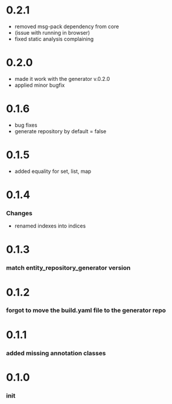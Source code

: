 # 0.2.1
* removed msg-pack dependency from core
* (issue with running in browser)
* fixed static analysis complaining

# 0.2.0
* made it work with the generator v.0.2.0
* applied minor bugfix

# 0.1.6
* bug fixes 
* generate repository by default = false

# 0.1.5
* added equality for set, list, map

# 0.1.4
### Changes
* renamed indexes into indices
# 0.1.3
### match entity_repository_generator version
# 0.1.2
### forgot to move the build.yaml file to the generator repo
# 0.1.1
### added missing annotation classes
# 0.1.0
### init